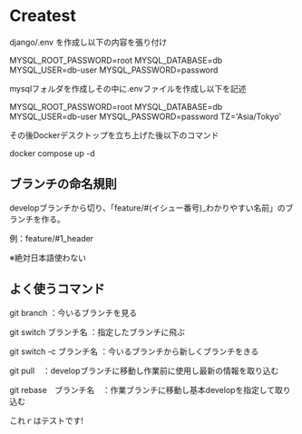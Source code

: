 # Createst

django/.env を作成し以下の内容を張り付け

MYSQL_ROOT_PASSWORD=root
MYSQL_DATABASE=db
MYSQL_USER=db-user
MYSQL_PASSWORD=password



mysqlフォルダを作成しその中に.envファイルを作成し以下を記述

MYSQL_ROOT_PASSWORD=root
MYSQL_DATABASE=db
MYSQL_USER=db-user
MYSQL_PASSWORD=password
TZ='Asia/Tokyo'

その後Dockerデスクトップを立ち上げた後以下のコマンド

docker compose up -d

## ブランチの命名規則 
  
developブランチから切り、「feature/#(イシュー番号)_わかりやすい名前」のブランチを作る。  
  
例：feature/#1_header  
  
※絶対日本語使わない  

## よく使うコマンド  
  
git branch ：今いるブランチを見る  
  
git switch ブランチ名 ：指定したブランチに飛ぶ  
  
git switch -c ブランチ名 ：今いるブランチから新しくブランチをきる  
  
git pull　：developブランチに移動し作業前に使用し最新の情報を取り込む  
  
git rebase　ブランチ名　：作業ブランチに移動し基本developを指定して取り込む 

これｒはテストです!